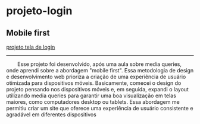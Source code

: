 # projeto-login
<h2>Mobile first</h2>
<a href="https://geffersoncosta.github.io/projeto-login/index.html" target="_blank">projeto tela de login</a>
    <hr>
    <p style="text-indent: 30px;">
          Esse projeto foi desenvolvido,
          após uma aula sobre media queries, onde aprendi sobre a abordagem "mobile first". 
          Essa metodologia de design e desenvolvimento web prioriza a criação de uma experiência de usuário otimizada para dispositivos móveis. 
          Basicamente, comecei o design do projeto pensando nos dispositivos móveis e, em seguida, 
          expandi o layout utilizando media queries para garantir uma boa visualização em telas maiores, como computadores desktop ou tablets. 
          Essa abordagem me permitiu criar um site que oferece uma experiência de usuário consistente e agradável em diferentes dispositivos
    </p>
 

